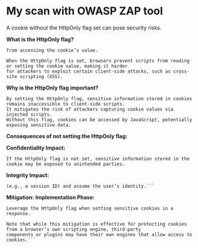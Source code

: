 # My scan with OWASP ZAP tool

A cookie without the HttpOnly flag set can pose security risks.

**What is the HttpOnly flag?**
```The HttpOnly flag is an attribute set on a cookie that prevents client-side JavaScript
from accessing the cookie’s value.

When the HttpOnly flag is set, browsers prevent scripts from reading or setting the cookie value, making it harder
for attackers to exploit certain client-side attacks, such as cross-site scripting (XSS).
```

**Why is the HttpOnly flag important?**

```
By setting the HttpOnly flag, sensitive information stored in cookies remains inaccessible to client-side scripts.
It mitigates the risk of attackers capturing cookie values via injected scripts.
Without this flag, cookies can be accessed by JavaScript, potentially exposing sensitive data.

```
**Consequences of not setting the HttpOnly flag:**

**Confidentiality Impact:** 

```
If the HttpOnly flag is not set, sensitive information stored in the cookie may be exposed to unintended parties.
```

**Integrity Impact:** 

```For authentication cookies, not setting the HttpOnly flag could allow an adversary to steal authentication data 
(e.g., a session ID) and assume the user’s identity.```
```
**Mitigation:**
**Implementation Phase:**

```
Leverage the HttpOnly flag when setting sensitive cookies in a response.

Note that while this mitigation is effective for protecting cookies from a browser’s own scripting engine, third-party
components or plugins may have their own engines that allow access to cookies.```
```
